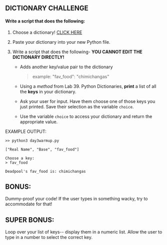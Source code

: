 ## DICTIONARY CHALLENGE

#### Write a script that does the following:

1. Choose a dictionary! [CLICK HERE](https://github.com/csfeeser/Python/blob/master/tmp/classdictionaries.py)

0. Paste your dictionary into your new Python file.

0. Write a script that does the following- **YOU CANNOT EDIT THE DICTIONARY DIRECTLY!**

    - Adds another key/value pair to the dictionary
      > example: "fav_food": "chimichangas"

    - Using a *method* from Lab 39. Python Dictionaries, **print** a list of all the **keys** in your dictionary.

    - Ask your user for input. Have them choose one of those keys you just printed. Save their selection as the variable `choice`.

    - Use the variable `choice` to access your dictionary and return the appropriate value.

  EXAMPLE OUTPUT:
  ```
  >> python3 day3warmup.py
  
  ["Real Name", "Base", "fav_food"]
  
  Choose a key:
  > fav_food
  
  Deadpool's fav_food is: chimichangas
  ```

## BONUS:

Dummy-proof your code! If the user types in something wacky, try to accommodate for that!

## SUPER BONUS:

Loop over your list of keys-- display them in a numeric list. Allow the user to type in a number to select the correct key.
